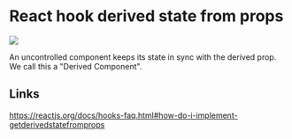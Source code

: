 # React hook derived state from props

[![](https://img.shields.io/endpoint?url=https://raw.githubusercontent.com/cncolder/demo/master/shields/codesandbox.json)](https://githubbox.com/cncolder/demo/tree/master/react/hook-derived-state-from-props)

An uncontrolled component keeps its state in sync with the derived prop. We call this a "Derived Component".

## Links

https://reactjs.org/docs/hooks-faq.html#how-do-i-implement-getderivedstatefromprops
